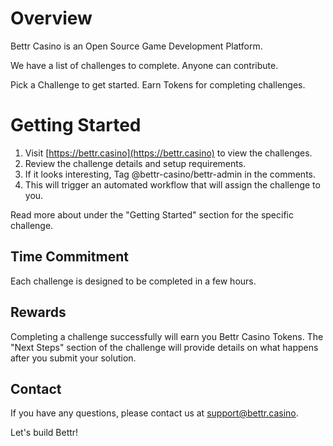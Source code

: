 # Overview

Bettr Casino is an Open Source Game Development Platform.

We have a list of challenges to complete. Anyone can contribute.

Pick a Challenge to get started. Earn Tokens for completing challenges.

# Getting Started

1. Visit [https://bettr.casino](https://bettr.casino) to view the challenges.
2. Review the challenge details and setup requirements.
3. If it looks interesting, Tag @bettr-casino/bettr-admin in the comments.
4. This will trigger an automated workflow that will assign the challenge to you.

Read more about under the "Getting Started" section for the specific challenge.

## Time Commitment

Each challenge is designed to be completed in a few hours.

## Rewards

Completing a challenge successfully will earn you Bettr Casino Tokens. The "Next Steps" section of the challenge will provide details on what happens after you submit your solution.

## Contact

If you have any questions, please contact us at [support@bettr.casino](mailto:support@bettr.casino).



Let's build Bettr!
